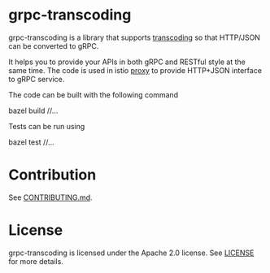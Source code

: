 # grpc-transcoding

grpc-transcoding is a library that supports [transcoding](https://cloud.google.com/endpoints/docs/transcoding) so that HTTP/JSON can be converted to gRPC.

It helps you to provide your APIs in both gRPC and RESTful style at the same time. The code is used in istio [proxy](https://github.com/istio/proxy) to provide HTTP+JSON interface to gRPC service.

The code can be built with the following command

bazel build //...

Tests can be run using

bazel test //...

# Contribution
See [CONTRIBUTING.md](http://github.com/grpc-ecosystem/grpc-transcoding/blob/master/CONTRIBUTING.md).

# License
grpc-transcoding is licensed under the Apache 2.0 license.
See [LICENSE](https://github.com/grpc-ecosystem/grpc-transcoding/blob/master/LICENSE) for more details.

